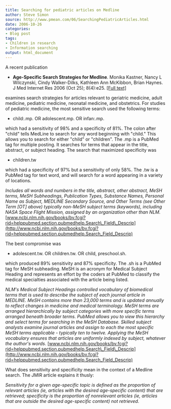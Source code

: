 ```yaml
---
title: Searching for pediatric articles on Medline
author: Steve Simon
source: http://www.pmean.com/06/SearchingPediatricArticles.html
date: 2006-10-26
categories:
- Blog post
tags:
- Children in research
- Information searching
output: html_document
---
```

A recent publication

-   **Age-Specific Search Strategies for Medline**. Monika Kastner,
    Nancy L Wilczynski, Cindy Walker-Dilks, Kathleen Ann McKibbon, Brian
    Haynes. J Med Internet Res 2006 (Oct 25); 8(4):e25. [\[Full
    text\]](http://www.jmir.org/2006/4/e25/)

examines search strategies for articles relevant to geriatric medicine,
adult medicine, pediatric medicine, neonatal medicine, and obstetrics.
For studies of pediatric medicine, the most sensitive search used the
following terms:

-   child:.mp. OR adolescent.mp. OR infan:.mp.

which had a sensitivity of 98% and a specificity of 81%. The colon after
"child" tells MedLine to search for any word beginning with "child."
This allows you to search for either "child" or "children". The .mp
is a PubMed tag for multiple posting. It searches for terms that appear
in the title, abstract, or subject heading. The search that maximized
specificity was

-   children.tw

which had a specificity of 97% but a sensitivity of only 58%. The .tw is
a PubMed tag for text word, and will search for a word appearing in a
variety of locations.

*Includes all words and numbers in the title, abstract, other abstract,
MeSH terms, MeSH Subheadings, Publication Types, Substance Names,
Personal Name as Subject, MEDLINE Secondary Source, and Other Terms (see
Other Term \[OT\] above) typically non-MeSH subject terms (keywords),
including NASA Space Flight Mission, assigned by an organization other
than NLM.*
[www.ncbi.nlm.nih.gov/books/bv.fcgi?rid=helppubmed.section.pubmedhelp.Search\_Field\_Descrip](http://www.ncbi.nlm.nih.gov/books/bv.fcgi?rid=helppubmed.section.pubmedhelp.Search_Field_Descrip)

The best compromise was

-   adolescent.tw. OR children.tw. OR child, preschool.sh.

which produced 89% sensitivity and 87% specificity. The .sh is a PubMed
tag for MeSH subheading. MeSH is an acronym for Medical Subject Heading
and represents an effort by the coders at PubMed to classify the medical
specialties associated with the article being listed.

*NLM's Medical Subject Headings controlled vocabulary of biomedical
terms that is used to describe the subject of each journal article in
MEDLINE. MeSH contains more than 23,000 terms and is updated annually to
reflect changes in medicine and medical terminology. MeSH terms are
arranged hierarchically by subject categories with more specific terms
arranged beneath broader terms. PubMed allows you to view this hierarchy
and select terms for searching in the MeSH Database. Skilled subject
analysts examine journal articles and assign to each the most specific
MeSH terms applicable - typically ten to twelve. Applying the MeSH
vocabulary ensures that articles are uniformly indexed by subject,
whatever the author's words*.
[www.ncbi.nlm.nih.gov/books/bv.fcgi?rid=helppubmed.section.pubmedhelp.Search\_Field\_Descrip](http://www.ncbi.nlm.nih.gov/books/bv.fcgi?rid=helppubmed.section.pubmedhelp.Search_Field_Descrip)

What does sensitivity and specificity mean in the context of a Medline
search. The JMIR article explains it thusly:

*Sensitivity for a given age-specific topic is defined as the proportion
of relevant articles (ie, articles with the desired age-specific
content) that are retrieved; specificity is the proportion of
nonrelevant articles (ie, articles that are outside the desired
age-specific content) not retrieved*.
